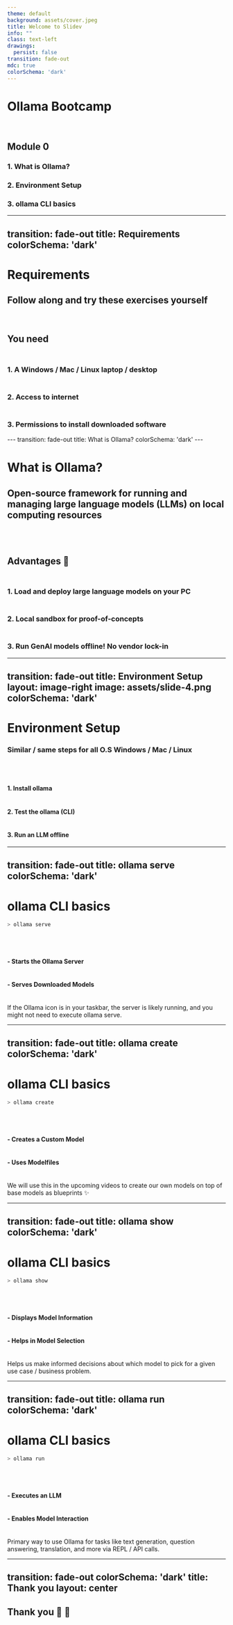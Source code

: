 ```yaml
---
theme: default
background: assets/cover.jpeg
title: Welcome to Slidev
info: ""
class: text-left
drawings:
  persist: false
transition: fade-out
mdc: true
colorSchema: 'dark'
---
```


# **Ollama Bootcamp** <br/><br/>

<v-click>

## **Module 0**
</v-click>

<div class="ma-4 px-8">
<v-click>

### 1. What is Ollama?
</v-click>
</div>


<div class="ma-4 px-8">
<v-click>

### 2. Environment Setup
</v-click>
</div>

<div class="ma-4 px-8">
<v-click>

### 3. ollama CLI basics
</v-click>
</div>

<div @click="$slidev.nav.next" class="mt-12 py-1 text-right" hover:bg="white op-10">
    <carbon:arrow-right />
</div>

---
transition: fade-out
title: Requirements
colorSchema: 'dark'
---

# Requirements

<div class="pt-12 text-center">
<v-click>

##  Follow along and <span v-mark.red="1">try these exercises yourself</span>
</v-click>

</div>

<br/>
<v-click>

## You need <br><br>
</v-click>
<div class="mx-4 px-8">
  <v-click>

  ### 1. A Windows / Mac / Linux laptop / desktop <br><br>
  </v-click>
  <v-click>

  ### 2. Access to internet <br><br>
  </v-click>
  <v-click>

  ### 3. Permissions to install downloaded software
  </v-click>
</div>
---
transition: fade-out
title: What is Ollama?
colorSchema: 'dark'
---

# What is Ollama?

<div class="pt-12 text-center">

<v-click>

## Open-source framework for running and managing large language models (LLMs) on <span v-mark.undeline.red="1">local computing resources</span>

</v-click>
</div>

<div class="ma-4 px-8">
<br><br>
<v-click>

## Advantages 🎉 <br><br>
</v-click>
<div class="mx-4 px-8">
  <v-click>

  ### 1. Load and deploy large language models on your PC<br><br>
  </v-click>
  <v-click>

  ### 2. Local sandbox for proof-of-concepts <br><br>
  </v-click>
  <v-click>

  ### 3. Run GenAI models offline! No vendor lock-in
  </v-click>
</div>

</div>

<!-- Ollama is still under development, but it looks like a promising tool for people who want to experiment with large language models without needing to rely on the cloud. -->

---
transition: fade-out
title: Environment Setup
layout: image-right
image: assets/slide-4.png
colorSchema: 'dark'
---

# Environment Setup

<div class="pt-12 text-center">

<v-click>

### Similar / same steps for all O.S Windows / Mac / Linux

</v-click>
</div><br><br>

<div class="mx-4 px-8">
  <v-click>

  #### 1. Install ollama<br><br>
  </v-click>
  <v-click>

  #### 2. Test the ollama (CLI)<br><br>
  </v-click>
  <v-click>

  #### 3. Run an LLM offline
  </v-click>
</div>

---
transition: fade-out
title: ollama serve
colorSchema: 'dark'
---

# ollama CLI basics

<div class="pt-12">

<v-click>

```sh
> ollama serve
```

</v-click>
</div><br><br>

<div class="mx-4 px-8">
  <v-click>

  #### - Starts the Ollama Server <br><br>
  </v-click>
  <v-click>

  #### - Serves Downloaded Models<br><br>
  </v-click>
  <v-click>

  <div class="bg-orange-300 text-red-950 pa-4 border-l-4 border-red-600">
    If the Ollama icon is in your taskbar, the server is likely running, and you might not need to execute ollama serve.
  </div>
  </v-click>
</div>

---
transition: fade-out
title: ollama create
colorSchema: 'dark'
---

# ollama CLI basics

<div class="pt-12">

<v-click>

```sh
> ollama create
```

</v-click>
</div><br><br>

<div class="mx-4 px-8">
  <v-click>

  #### - Creates a Custom Model <br><br>
  </v-click>
  <v-click>

  #### - Uses Modelfiles<br><br>
  </v-click>
  <v-click>

  <div class="bg-sky-100 text-stone-950 pa-4 border-l-4 border-sky-600">
    We will use this in the upcoming videos to create our own models on top of base models as blueprints ✨
  </div>
  </v-click>
</div>

---
transition: fade-out
title: ollama show
colorSchema: 'dark'
---

# ollama CLI basics

<div class="pt-12">

<v-click>

```sh
> ollama show
```

</v-click>
</div><br><br>

<div class="mx-4 px-8">
  <v-click>

  #### - Displays Model Information <br><br>
  </v-click>
  <v-click>

  #### - Helps in Model Selection<br><br>
  </v-click>
  <v-click>

  <div class="bg-teal-100 text-stone-950 pa-4 border-l-4 border-teal-600">
    Helps us make informed decisions about which model to pick for a given use case / business problem.
  </div>
  </v-click>
</div>

---
transition: fade-out
title: ollama run
colorSchema: 'dark'
---

# ollama CLI basics

<div class="pt-12">

<v-click>

```sh
> ollama run
```

</v-click>
</div><br><br>

<div class="mx-4 px-8">
  <v-click>

  #### - Executes an LLM <br><br>
  </v-click>
  <v-click>

  #### - Enables Model Interaction<br><br>
  </v-click>
  <v-click>

  <div class="bg-teal-100 text-stone-950 pa-4 border-l-4 border-teal-600">
    Primary way to use Ollama for tasks like text generation, question answering, translation, and more via REPL / API calls.
  </div>
  </v-click>
</div>

---
transition: fade-out
colorSchema: 'dark'
title: Thank you
layout: center
---

## Thank you 🙏 🤗